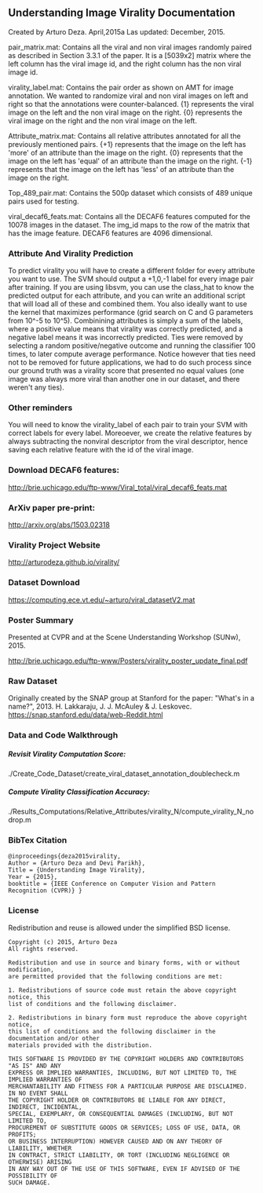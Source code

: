 
## Understanding Image Virality Documentation
Created by Arturo Deza. April,2015a
Las updated: December, 2015.

pair_matrix.mat: Contains all the viral and non viral images randomly paired as described in Section 3.3.1 of the paper. It is a [5039x2] matrix where the left column has the viral image id, and the right column has the non viral image id.

virality_label.mat: Contains the pair order as shown on AMT for image annotation. We wanted to randomize viral and non viral images on left and right so that the annotations
were counter-balanced.
{1} represents the viral image on the left and the non viral image on the right.
{0} represents the viral image on the right and the non viral image on the left.

Attribute_matrix.mat: Contains all relative attributes annotated for all the previously mentioned pairs. 
{+1} represents that the image on the left has 'more' of an attribute than the image on the right.
{0} represents that the image on the left has 'equal' of an attribute than the image on the right.
{-1} represents that the image on the left has 'less' of an attribute than the image on the right.

Top_489_pair.mat: Contains the 500p dataset which consists of 489 unique pairs used for testing.

viral_decaf6_feats.mat: Contains all the DECAF6 features computed for the 10078 images in the dataset. The img_id maps to the row of the matrix that has the image feature. DECAF6 features are 4096 dimensional.


### Attribute And Virality Prediction 


 To predict virality you will have to create a different folder for every attribute you want to use. The SVM should output a +1,0,-1 label for every image pair after training.
 If you are using libsvm, you can use the class_hat to know the predicted output for each attribute, and you can write an additional script that will load all of these and
 combined them. You also ideally want to use the kernel that maximizes performance (grid search on C and G parameters from 10^-5 to 10^5). 
 Combinining attributes is simply a sum of the labels, where a positive value means that virality was correctly predicted, and a negative label means it was
 incorrectly predicted. Ties were removed by selecting a random positive/negative outcome and running the classifier 100 times, to later compute average performance. Notice
 however that ties need not to be removed for future applications, we had to do such process since our ground truth was a virality score that presented no equal values (one
 image was always more viral than another one in our dataset, and there weren't any ties).


### Other reminders 


You will need to know the virality_label of each pair to train your SVM with correct labels for every label.
Moreoever, we create the relative features by always subtracting the nonviral descriptor from the viral descriptor, hence saving each relative feature with the id of the viral image.


### Download DECAF6 features:
http://brie.uchicago.edu/ftp-www/Viral_total/viral_decaf6_feats.mat

### ArXiv paper pre-print:
http://arxiv.org/abs/1503.02318

### Virality Project Website
http://arturodeza.github.io/virality/

### Dataset Download
https://computing.ece.vt.edu/~arturo/viral_datasetV2.mat

### Poster Summary
Presented at CVPR and at the Scene Understanding Workshop (SUNw), 2015.

http://brie.uchicago.edu/ftp-www/Posters/virality_poster_update_final.pdf

### Raw Dataset
Originally created by the SNAP group at Stanford for the paper: "What's in a name?", 2013. H. Lakkaraju, J. J. McAuley & J. Leskovec.
https://snap.stanford.edu/data/web-Reddit.html

### Data and Code Walkthrough

##### Revisit Virality Computation Score:
./Create_Code_Dataset/create_viral_dataset_annotation_doublecheck.m

##### Compute Virality Classification Accuracy:
./Results_Computations/Relative_Attributes/virality_N/compute_virality_N_nodrop.m

### BibTex Citation

    @inproceedings{deza2015virality, 
    Author = {Arturo Deza and Devi Parikh}, 
    Title = {Understanding Image Virality}, 
    Year = {2015}, 
    booktitle = {IEEE Conference on Computer Vision and Pattern Recognition (CVPR)} }

### License

Redistribution and reuse is allowed under the simplified BSD license.

    Copyright (c) 2015, Arturo Deza
    All rights reserved.
    
    Redistribution and use in source and binary forms, with or without modification,
    are permitted provided that the following conditions are met:
    
    1. Redistributions of source code must retain the above copyright notice, this
    list of conditions and the following disclaimer.
    
    2. Redistributions in binary form must reproduce the above copyright notice,
    this list of conditions and the following disclaimer in the documentation and/or other
    materials provided with the distribution.
    
    THIS SOFTWARE IS PROVIDED BY THE COPYRIGHT HOLDERS AND CONTRIBUTORS "AS IS" AND ANY
    EXPRESS OR IMPLIED WARRANTIES, INCLUDING, BUT NOT LIMITED TO, THE IMPLIED WARRANTIES OF
    MERCHANTABILITY AND FITNESS FOR A PARTICULAR PURPOSE ARE DISCLAIMED. IN NO EVENT SHALL
    THE COPYRIGHT HOLDER OR CONTRIBUTORS BE LIABLE FOR ANY DIRECT, INDIRECT, INCIDENTAL,
    SPECIAL, EXEMPLARY, OR CONSEQUENTIAL DAMAGES (INCLUDING, BUT NOT LIMITED TO,
    PROCUREMENT OF SUBSTITUTE GOODS OR SERVICES; LOSS OF USE, DATA, OR PROFITS;
    OR BUSINESS INTERRUPTION) HOWEVER CAUSED AND ON ANY THEORY OF LIABILITY, WHETHER
    IN CONTRACT, STRICT LIABILITY, OR TORT (INCLUDING NEGLIGENCE OR OTHERWISE) ARISING
    IN ANY WAY OUT OF THE USE OF THIS SOFTWARE, EVEN IF ADVISED OF THE POSSIBILITY OF
    SUCH DAMAGE.

